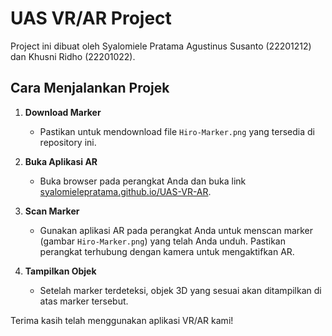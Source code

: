# UAS VR/AR Project

Project ini dibuat oleh Syalomiele Pratama Agustinus Susanto (22201212) dan Khusni Ridho (22201022).

## Cara Menjalankan Projek

1. **Download Marker**
   - Pastikan untuk mendownload file `Hiro-Marker.png` yang tersedia di repository ini.

2. **Buka Aplikasi AR**
   - Buka browser pada perangkat Anda dan buka link [syalomielepratama.github.io/UAS-VR-AR](https://syalomielepratama.github.io/UAS-VR-AR).

3. **Scan Marker**
   - Gunakan aplikasi AR pada perangkat Anda untuk menscan marker (gambar `Hiro-Marker.png`) yang telah Anda unduh. Pastikan perangkat terhubung dengan kamera untuk mengaktifkan AR.
   
4. **Tampilkan Objek**
   - Setelah marker terdeteksi, objek 3D yang sesuai akan ditampilkan di atas marker tersebut.


Terima kasih telah menggunakan aplikasi VR/AR kami!
